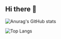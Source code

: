 ## Hi there 👋

<!--
**JeremyYu-cn/JeremyYu-cn** is a ✨ _special_ ✨ repository because its `README.md` (this file) appears on your GitHub profile.

Here are some ideas to get you started:

- 🔭 I’m currently working on ...
- 🌱 I’m currently learning ...
- 👯 I’m looking to collaborate on ...
- 🤔 I’m looking for help with ...
- 💬 Ask me about ...
- 📫 How to reach me: ...
- 😄 Pronouns: ...
- ⚡ Fun fact: ...
-->

![Anurag's GitHub stats](https://github-readme-stats-ten-gilt.vercel.app/api?username=SharingSource&show_icons=true&theme=default)

![Top Langs](https://github-readme-stats.vercel.app/api/top-langs/?username=JeremyYu-cn&size_weight=0.5&count_weight=0.5&langs_count=8)

